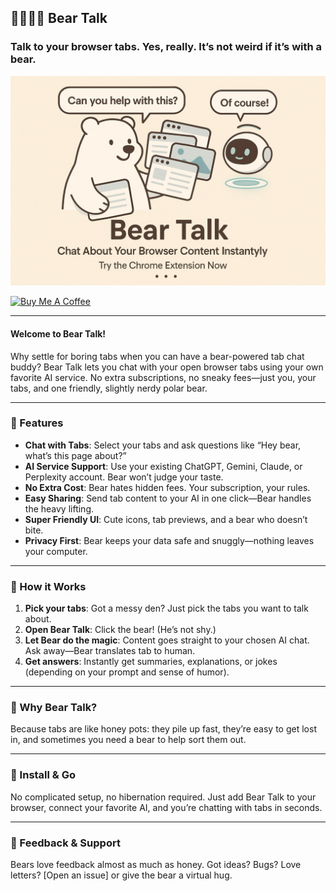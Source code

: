 ## 🐻‍❄️💬🤖 Bear Talk

### Talk to your browser tabs. Yes, really. It’s not weird if it’s with a bear.

![](./docs/poster.jpeg)

<a href="https://buymeacoffee.com/riiiiiiiiiina" target="_blank"><img src="https://cdn.buymeacoffee.com/buttons/v2/default-blue.png" alt="Buy Me A Coffee" style="height: 60px !important;width: 217px !important;" ></a>

---

#### Welcome to **Bear Talk**!

Why settle for boring tabs when you can have a bear-powered tab chat buddy? Bear Talk lets you chat with your open browser tabs using your own favorite AI service. No extra subscriptions, no sneaky fees—just you, your tabs, and one friendly, slightly nerdy polar bear.

---

### 🧸 Features

- **Chat with Tabs**: Select your tabs and ask questions like “Hey bear, what’s this page about?”
- **AI Service Support**: Use your existing ChatGPT, Gemini, Claude, or Perplexity account. Bear won’t judge your taste.
- **No Extra Cost**: Bear hates hidden fees. Your subscription, your rules.
- **Easy Sharing**: Send tab content to your AI in one click—Bear handles the heavy lifting.
- **Super Friendly UI**: Cute icons, tab previews, and a bear who doesn’t bite.
- **Privacy First**: Bear keeps your data safe and snuggly—nothing leaves your computer.

---

### 🐾 How it Works

1. **Pick your tabs**: Got a messy den? Just pick the tabs you want to talk about.
2. **Open Bear Talk**: Click the bear! (He’s not shy.)
3. **Let Bear do the magic**: Content goes straight to your chosen AI chat. Ask away—Bear translates tab to human.
4. **Get answers**: Instantly get summaries, explanations, or jokes (depending on your prompt and sense of humor).

---

### 🧃 Why Bear Talk?

Because tabs are like honey pots: they pile up fast, they’re easy to get lost in, and sometimes you need a bear to help sort them out.

---

### 🐻 Install & Go

No complicated setup, no hibernation required. Just add Bear Talk to your browser, connect your favorite AI, and you’re chatting with tabs in seconds.

---

### 🍯 Feedback & Support

Bears love feedback almost as much as honey. Got ideas? Bugs? Love letters? \[Open an issue] or give the bear a virtual hug.
